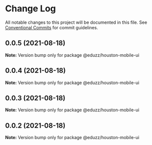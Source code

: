 # Change Log

All notable changes to this project will be documented in this file.
See [Conventional Commits](https://conventionalcommits.org) for commit guidelines.

## 0.0.5 (2021-08-18)

**Note:** Version bump only for package @eduzz/houston-mobile-ui





## 0.0.4 (2021-08-18)

**Note:** Version bump only for package @eduzz/houston-mobile-ui





## 0.0.3 (2021-08-18)

**Note:** Version bump only for package @eduzz/houston-mobile-ui





## 0.0.2 (2021-08-18)

**Note:** Version bump only for package @eduzz/houston-mobile-ui
